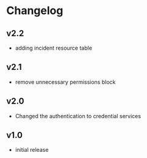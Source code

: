 # Changelog

## v2.2

- adding incident resource table

## v2.1

- remove unnecessary permissions block

## v2.0

- Changed the authentication to credential services

## v1.0

- initial release
